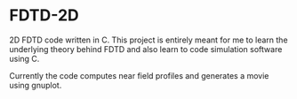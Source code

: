# FDTD-2D

2D FDTD code written in C. This project is entirely meant for me to learn the underlying theory behind FDTD and also learn to code simulation software using C.

Currently the code computes near field profiles and generates a movie using gnuplot.
